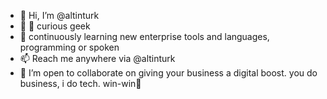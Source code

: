 - 👋 Hi, I’m @altinturk
- 👀 🤖 curious geek
- 🌱 continuously learning new enterprise tools and languages, programming or spoken
- 📫 Reach me anywhere via @altinturk
- 🤝 I’m open to collaborate on giving your business a digital boost. you do business, i do tech. win-win🍻
